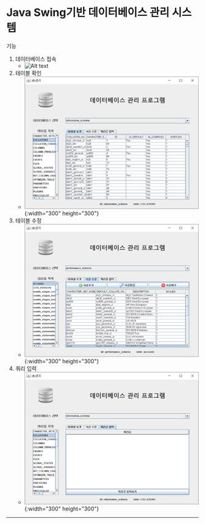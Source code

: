 Java Swing기반 데이터베이스 관리 시스템
============
기능
1. 데이터베이스 접속
    * ![Alt text](./image/image1.png|width="300|height=300)
2. 테이블 확인
    * ![Alt text](./image/image4.png){:width="300" height="300"}
3. 테이블 수정
    * ![Alt text](./image/image2.png){:width="300" height="300"}
4. 쿼리 입력
    * ![Alt text](./image/image3.png){:width="300" height="300"}
------------

